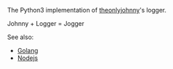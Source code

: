 The Python3 implementation of [theonlyjohnny](https://github.com/theonlyjohnny)'s logger.

Johnny + Logger = Jogger

See also:
 - [Golang](https://github.com/theonlyjohnny/jogger-go)
 - [Nodejs](https://github.com/theonlyjohnny/jogger-nodejs)
